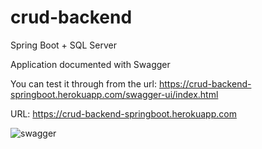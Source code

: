 # crud-backend
Spring Boot + SQL Server

Application documented with Swagger

You can test it through from the url: https://crud-backend-springboot.herokuapp.com/swagger-ui/index.html

URL: https://crud-backend-springboot.herokuapp.com


![swagger](https://user-images.githubusercontent.com/107885057/180709755-da24bf71-4485-4e1c-8532-4cd09a9979b7.png)
